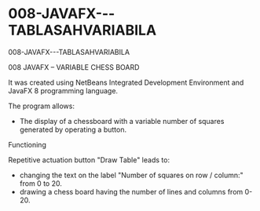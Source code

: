 # 008-JAVAFX---TABLASAHVARIABILA

008-JAVAFX---TABLASAHVARIABILA 

008 JAVAFX – VARIABLE CHESS BOARD

It was created using NetBeans Integrated Development Environment and JavaFX 8 programming language.

The program allows:
- The display of a chessboard with a variable number of squares generated by operating a button.

Functioning

Repetitive actuation button "Draw Table" leads to: 
- changing the text on the label "Number of squares on row / column:" from 0 to 20. 
- drawing a chess board having the number of lines and columns from 0-20.
